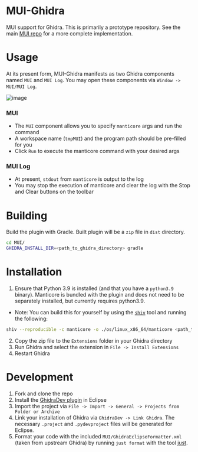 # MUI-Ghidra
MUI support for Ghidra. This is primarily a prototype repository. See the main [MUI repo](https://github.com/trailofbits/mui) for a more complete implementation.

# Usage

At its present form, MUI-Ghidra manifests as two Ghidra components named `MUI` and `MUI Log`. You may open these components via `Window -> MUI/MUI Log`.

![image](https://user-images.githubusercontent.com/29654756/146400647-2bf2d4fa-8991-4835-8b55-7f3c8d04557d.png)

### MUI
- The `MUI` component allows you to specify `manticore` args and run the command
- A workspace name (`tmpMUI`) and the program path should be pre-filled for you
- Click `Run` to execute the manticore command with your desired args

### MUI Log
- At present, `stdout` from `manticore` is output to the log
- You may stop the execution of manticore and clear the log with the Stop and Clear buttons on the toolbar

# Building

Build the plugin with Gradle. Built plugin will be a `zip` file in `dist` directory.

```bash
cd MUI/
GHIDRA_INSTALL_DIR=<path_to_ghidra_directory> gradle
```

# Installation

1. Ensure that Python 3.9 is installed (and that you have a `python3.9` binary). Manticore is bundled with the plugin and does not need to be separately installed, but currently requires python3.9.

  * Note: You can build this for yourself by using the [`shiv`](https://shiv.readthedocs.io/en/latest/) tool and running the following:
```sh
shiv --reproducible -c manticore -o ./os/linux_x86_64/manticore <path_to_local>/manticore[native]
```
2. Copy the zip file to the `Extensions` folder in your Ghidra directory 
3. Run Ghidra and select the extension in `File -> Install Extensions`
4. Restart Ghidra 

# Development

1. Fork and clone the repo
2. Install the [GhidraDev plugin](https://github.com/NationalSecurityAgency/ghidra/blob/master/GhidraBuild/EclipsePlugins/GhidraDev/GhidraDevPlugin/GhidraDev_README.html) in Eclipse
3. Import the project via `File -> Import -> General -> Projects from Folder or Archive`
4. Link your installation of Ghidra via `GhidraDev -> Link Ghidra`. The necessary `.project` and `.pydevproject` files will be generated for Eclipse.
5. Format your code with the included `MUI/GhidraEclipseFormatter.xml` (taken from upstream Ghidra) by running `just format` with the tool [just](https://github.com/casey/just).
